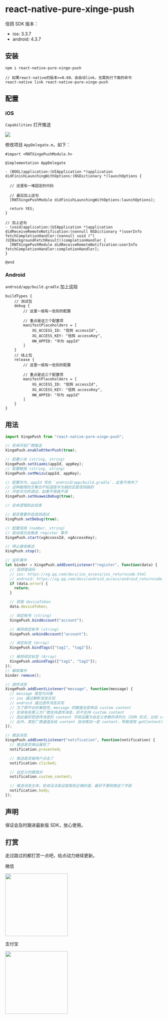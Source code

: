 # react-native-pure-xinge-push

信鸽 SDK 版本：

- ios: 3.3.7
- android: 4.3.7

## 安装

```
npm i react-native-pure-xinge-push

// 如果react-native的版本>=0.60，会自动link，无需执行下面的命令
react-native link react-native-pure-xinge-push
```

## 配置

### iOS

`Capabilities` 打开推送

![](https://xg.qq.com/docs/assets/iOSXGCap.jpg)

修改项目 `AppDelegate.m`，如下：

```
#import <RNTXingePushModule.h>

@implementation AppDelegate

- (BOOL)application:(UIApplication *)application didFinishLaunchingWithOptions:(NSDictionary *)launchOptions {

  // 这里有一堆固定的代码

  // 最后加上这句
  [RNTXingePushModule didFinishLaunchingWithOptions:launchOptions];

  return YES;
}

// 加上这句
- (void)application:(UIApplication *)application didReceiveRemoteNotification:(nonnull NSDictionary *)userInfo fetchCompletionHandler:(nonnull void (^)(UIBackgroundFetchResult))completionHandler {
  [RNTXingePushModule didReceiveRemoteNotification:userInfo fetchCompletionHandler:completionHandler];
}

@end
```

### Android

`android/app/build.gradle` 加上这段

```
buildTypes {
    // 测试包
    debug {
        // 这里一般有一些别的配置

        // 重点是这三个配置项
        manifestPlaceholders = [
            XG_ACCESS_ID: "信鸽 accessId",
            XG_ACCESS_KEY: "信鸽 accessKey",
            HW_APPID: "华为 appId"
        ]
    }
    // 线上包
    release {
        // 这里一般有一些别的配置

        // 重点是这三个配置项
        manifestPlaceholders = [
            XG_ACCESS_ID: "信鸽 accessId",
            XG_ACCESS_KEY: "信鸽 accessKey",
            HW_APPID: "华为 appId"
        ]
    }
}
```

## 用法

```js
import XingePush from "react-native-pure-xinge-push";

// 安卓开启厂商推送
XingePush.enableOtherPush(true);

// 配置小米 (string, string)
XingePush.setXiaomi(appId, appKey);
// 配置魅族 (string, string)
XingePush.setMeizu(appId, appKey);

// 配置华为，appId 写在 `android/app/build.gradle`，这里不用传了
// 这种脑残的方案也不知道是华为搞的还是信鸽搞的
// 开启华为的调试，如果不用就不调
XingePush.setHuaweiDebug(true);

// 安卓逻辑到此结束

// 是否需要开启信鸽调试
XingPush.setDebug(true);

// 配置信鸽 (number, string)
// 启动成功会触发 register 事件
XingePush.start(xgAccessId, xgAccessKey);

// 停止接收推送
XingPush.stop();

// 监听事件
let binder = XingePush.addEventListener("register", function(data) {
  // 信鸽错误码
  // ios: https://xg.qq.com/docs/ios_access/ios_returncode.html
  // android: https://xg.qq.com/docs/android_access/android_returncode.html
  if (data.error) {
    return;
  }

  // 获取 deviceToken
  data.deviceToken;

  // 绑定帐号 (string)
  XingePush.bindAccount("account");

  // 解除绑定帐号 (string)
  XingePush.unbindAccount("account");

  // 绑定标签 (Array)
  XingePush.bindTags(["tag1", "tag2"]);

  // 解除绑定标签 (Array)
  XingePush.unbindTags(["tag1", "tag2"]);
});
// 解绑事件
binder.remove();

// 透传消息
XingePush.addEventListener("message", function(message) {
  // message 类型为对象
  // ios 通过静默消息实现
  // android 通过透传消息实现
  // 为了跨平台的兼容性，message 的数据全部来自 custom content
  // 安卓有些第三方厂商支持透传消息，却不支持 custom content
  // 因此最好把透传消息的 content 字段设置为自定义参数的序列化 JSON 形式，比如 content = "{"cmd":"alert","content":"xxx"}"
  // 此外，某些厂商通道会给 content 自动再加一层 content，导致调用 getContent() 方法获取到的真实 content 格式为 "{content: "传入的content"}"，因此建议 JSON 不要以 {"content": 开头，因为我会把自动加的这层给去掉。
});

// 推送消息
XingePush.addEventListener("notification", function(notification) {
  // 推送是否弹出展现了
  notification.presented;

  // 推送是否被用户点击了
  notification.clicked;

  // 自定义的键值对
  notification.custom_content;

  // 推送消息主体，安卓没法保证能取到正确的值，最好不要依赖这个字段
  notification.body;
});
```

## 声明

保证会及时跟进最新版 SDK，放心使用。

## 打赏

走过路过的都打赏一点吧，给点动力继续更新。

微信

<img src="https://user-images.githubusercontent.com/2732303/44254903-ce6d3f80-a236-11e8-86dd-f6b27a7f94df.png" width="200">

支付宝

<img src="https://user-images.githubusercontent.com/2732303/44254929-e5139680-a236-11e8-95e2-f5a864246f83.png" width="200">
